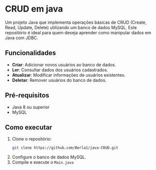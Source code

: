 # CRUD em java

Um projeto Java que implementa operações básicas de CRUD (Create, Read, Update, Delete) utilizando um banco de dados MySQL. Este repositório é ideal para quem deseja aprender como manipular dados em Java com JDBC.

## Funcionalidades

- **Criar**: Adicionar novos usuários ao banco de dados.
- **Ler**: Consultar dados dos usuários cadastrados.
- **Atualizar**: Modificar informações de usuários existentes.
- **Deletar**: Remover usuários do banco de dados.

## Pré-requisitos

- Java 8 ou superior
- MySQL

## Como executar

1. Clone o repositório:
   ```bash
   git clone https://github.com/Berla1/java-CRUD.git
2. Configure o banco de dados MySQL.
3. Compile e execute o `Main.java`

